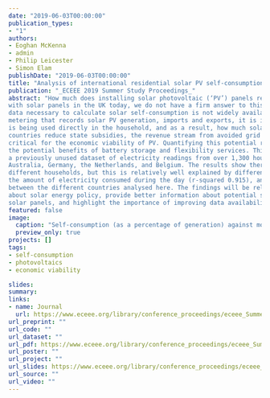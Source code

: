 ```yaml
---
date: "2019-06-03T00:00:00"
publication_types:
- "1"
authors:
- Eoghan McKenna
- admin
- Philip Leicester
- Simon Elam
publishDate: "2019-06-03T00:00:00"
title: "Analysis of international residential solar PV self-consumption"
publication: "_ECEEE 2019 Summer Study Proceedings_"
abstract: "How much does installing solar photovoltaic (‘PV’) panels reduce domestic electricity bills? Despite over 800,000 households
with solar panels in the UK today, we do not have a firm answer to this simple question. This is because the empirical
data necessary to calculate solar self-consumption is not widely available; an issue common to many countries. Without electricity
metering that records solar PV generation, imports and exports, it is impossible to know exactly how much solar power
is being used directly in the household, and as a result, how much solar panels actually reduce electricity bills. As many
countries reduce state subsidies, the revenue stream from avoided grid imports (i.e. self-consumption) becomes increasingly
critical for the economic viability of PV. Quantifying this potential revenue is also vital for the solar industry to evaluate
the potential benefits of battery storage and flexibility services. This paper will help to address this knowledge gap by analysing
a previously unused dataset of electricity readings from over 1,300 households with solar panels located across the UK, USA,
Australia, Germany, the Netherlands, and Belgium. The results show there is considerable variation in self-consumption between
different households, but this is relatively well explained by differences in the amount of solar electricity generated and
the amount of electricity consumed during the day (r-squared 0.915), and that the factors affecting self-consumption are similar
between the different countries analysed here. The findings will be relevant to regulators for making evidence-based decisions
about solar energy policy, provide better information about potential self-consumption to people interested in adopting
solar panels, and highlight the importance of improving data availability for ‘behind-the-meter’ micro-generation."
featured: false
image: 
  caption: "Self-consumption (as a percentage of generation) against monthly generation divided by monthly demand for each country. Each circle represents one month’s totals for one PV system. Circle colour indicates the proportion of demand consumed during the daytime (10:00 – 16:00)."
  preview_only: true
projects: []
tags: 
- self-consumption
- photovoltaics
- economic viability

slides: 
summary: 
links:
- name: Journal
  url: https://www.eceee.org/library/conference_proceedings/eceee_Summer_Studies/2019/4-monitoring-and-evaluation-for-greater-impact/analysis-of-international-residential-solar-pv-self-consumption/
url_preprint: ""
url_code: ""
url_dataset: ""
url_pdf: https://www.eceee.org/library/conference_proceedings/eceee_Summer_Studies/2019/4-monitoring-and-evaluation-for-greater-impact/analysis-of-international-residential-solar-pv-self-consumption/2019/4-114-19_McKenna.pdf/
url_poster: ""
url_project: ""
url_slides: https://www.eceee.org/library/conference_proceedings/eceee_Summer_Studies/2019/4-monitoring-and-evaluation-for-greater-impact/analysis-of-international-residential-solar-pv-self-consumption/2019/4-114-19_McKenna_Presentation.pdf/
url_source: ""
url_video: ""
---
```

